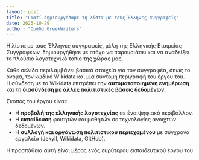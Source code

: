 ```yaml
---
layout: post
title: "Γιατί δημιουργήσαμε τη λίστα με τους Έλληνες συγγραφείς"
date: 2025-10-29
author: "Ομάδα GreekWriters"
---
```


Η λίστα με τους Έλληνες συγγραφείς, μέλη της Ελληνικής Εταιρείας Συγγραφέων, δημιουργήθηκε με στόχο να παρουσιάσει
και να αναδείξει το πλούσιο λογοτεχνικό τοπίο της χώρας μας.

Κάθε σελίδα περιλαμβάνει βασικά στοιχεία για τον συγγραφέα,
όπως το όνομα, τον κωδικό Wikidata και μια σύντομη περιγραφή του έργου του.  
Η σύνδεση με το Wikidata επιτρέπει την **αυτοματοποιημένη ενημέρωση** και
τη **διασύνδεση με άλλες πολιτιστικές βάσεις δεδομένων**.

Σκοπός του έργου είναι:
- Η **προβολή της ελληνικής λογοτεχνίας** σε ένα ψηφιακό περιβάλλον.
- Η **εκπαίδευση** φοιτητών και μαθητών σε τεχνολογίες ανοιχτών δεδομένων.
- Η **συλλογή και οργάνωση πολιτιστικού περιεχομένου** με σύγχρονα εργαλεία (Jekyll, Wikidata, GitHub).

Η προσπάθεια αυτή είναι μέρος ενός ευρύτερου εκπαιδευτικού έργου του
